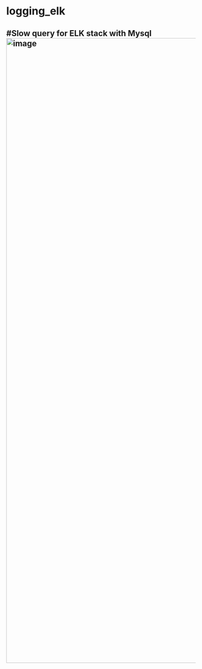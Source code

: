 # logging_elk
#Slow query for ELK stack with Mysql
<img width="1662" alt="image" src="https://github.com/danylboiko95/logging_elk/assets/44903844/48d18323-a5b2-4a30-ae7e-5a3fe32fe84a">
---
